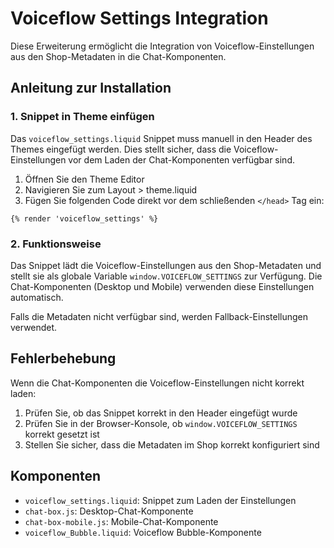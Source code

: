 # Voiceflow Settings Integration

Diese Erweiterung ermöglicht die Integration von Voiceflow-Einstellungen aus den Shop-Metadaten in die Chat-Komponenten.

## Anleitung zur Installation

### 1. Snippet in Theme einfügen

Das `voiceflow_settings.liquid` Snippet muss manuell in den Header des Themes eingefügt werden. Dies stellt sicher, dass die Voiceflow-Einstellungen vor dem Laden der Chat-Komponenten verfügbar sind.

1. Öffnen Sie den Theme Editor
2. Navigieren Sie zum Layout > theme.liquid
3. Fügen Sie folgenden Code direkt vor dem schließenden `</head>` Tag ein:

```liquid
{% render 'voiceflow_settings' %}
```

### 2. Funktionsweise

Das Snippet lädt die Voiceflow-Einstellungen aus den Shop-Metadaten und stellt sie als globale Variable `window.VOICEFLOW_SETTINGS` zur Verfügung. Die Chat-Komponenten (Desktop und Mobile) verwenden diese Einstellungen automatisch.

Falls die Metadaten nicht verfügbar sind, werden Fallback-Einstellungen verwendet.

## Fehlerbehebung

Wenn die Chat-Komponenten die Voiceflow-Einstellungen nicht korrekt laden:

1. Prüfen Sie, ob das Snippet korrekt in den Header eingefügt wurde
2. Prüfen Sie in der Browser-Konsole, ob `window.VOICEFLOW_SETTINGS` korrekt gesetzt ist
3. Stellen Sie sicher, dass die Metadaten im Shop korrekt konfiguriert sind

## Komponenten

- `voiceflow_settings.liquid`: Snippet zum Laden der Einstellungen
- `chat-box.js`: Desktop-Chat-Komponente
- `chat-box-mobile.js`: Mobile-Chat-Komponente
- `voiceflow_Bubble.liquid`: Voiceflow Bubble-Komponente
